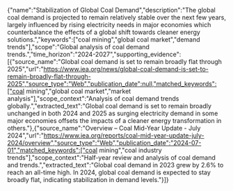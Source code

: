 {"name":"Stabilization of Global Coal Demand","description":"The global coal demand is projected to remain relatively stable over the next few years, largely influenced by rising electricity needs in major economies which counterbalance the effects of a global shift towards cleaner energy solutions.","keywords":["coal mining","global coal market","demand trends"],"scope":"Global analysis of coal demand trends.","time_horizon":"2024-2027","supporting_evidence":[{"source_name":"Global coal demand is set to remain broadly flat through 2025","url":"https://www.iea.org/news/global-coal-demand-is-set-to-remain-broadly-flat-through-2025","source_type":"Web","publication_date":null,"matched_keywords":["coal mining","global coal market","market analysis"],"scope_context":"Analysis of coal demand trends globally.","extracted_text":"Global coal demand is set to remain broadly unchanged in both 2024 and 2025 as surging electricity demand in some major economies offsets the impacts of a cleaner energy transformation in others."},{"source_name":"Overview – Coal Mid-Year Update - July 2024","url":"https://www.iea.org/reports/coal-mid-year-update-july-2024/overview","source_type":"Web","publication_date":"2024-07-01","matched_keywords":["coal mining","coal industry trends"],"scope_context":"Half-year review and analysis of coal demand and trends.","extracted_text":"Global coal demand in 2023 grew by 2.6% to reach an all-time high. In 2024, global coal demand is expected to stay broadly flat, indicating stabilization in demand levels."}]}